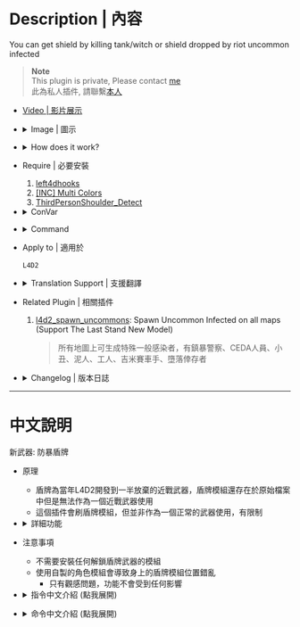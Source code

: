 # Description | 內容
You can get shield by killing tank/witch or shield dropped by riot uncommon infected

> __Note__ <br/>
This plugin is private, Please contact [me](https://github.com/fbef0102/Game-Private_Plugin#私人插件列表-private-plugins-list)<br/>
此為私人插件, 請聯繫[本人](https://github.com/fbef0102/Game-Private_Plugin#私人插件列表-private-plugins-list)

* [Video | 影片展示](https://youtu.be/BiTti6O-Gd8)

* <details><summary>Image | 圖示</summary>

    <br/>![l4d2_shield_equip_1](image/l4d2_shield_equip_1.jpg)
    <br/>![l4d2_shield_equip_2](image/l4d2_shield_equip_2.jpg)
    <br/>![l4d2_shield_equip_3](image/l4d2_shield_equip_3.jpg)
    <br/>![l4d2_shield_equip_4](image/l4d2_shield_equip_4.jpg)
    <br/>![l4d2_shield_equip_5](image/l4d2_shield_equip_5.gif)
    <br/>![l4d2_shield_equip_6](image/l4d2_shield_equip_6.gif)
</details>

* <details><summary>How does it work?</summary>

    * How to get a shield?
      * Kill riot uncommon infected who has shield
      * Kill tank who has shield
      * Kill witch who has shield
      * Drop shield if survivor with shield died
      * Admin types ```!shield```
      * Type ```give shield``` on game console when open ```sv_cheats 1```
    * How to drop a shield?
        * Type ```!dropshield```
    * How to use shield?
      * Switch to pistols or melee weapons, and you will have shiled on your left hand
      * Shove Melee to stagger Tank, Witch, Charger
      * Shove Melee to do huge damage to Tank, Witch, S.I, infected
    * Shield feature
      * Deduce damage from common, S.I, Tank and Witch
      * Deduce damage from friendly fire
      * When shield takes damage or melee infected, it costs shield durability.
        * Once run out of durability, shield will be removed
</details>

* Require | 必要安裝
	1. [left4dhooks](https://forums.alliedmods.net/showthread.php?t=321696)
	2. [[INC] Multi Colors](https://github.com/fbef0102/L4D1_2-Plugins/releases/tag/Multi-Colors)
	3. [ThirdPersonShoulder_Detect](https://forums.alliedmods.net/showthread.php?t=298649)

* <details><summary>ConVar</summary>

    * cfg/sourcemod/l4d2_shield_equip.cfg
        ```php
        // 0=Plugin off, 1=Plugin on.
        l4d2_shield_equip_enable "1"

        // Chance that riot uncommon infected would bring the shield and drop shield when killed [0-100]%
        l4d2_shield_equip_riot_chance "20"

        // Chance that tank would bring the shield and drop shield when tank dies [0.0, 100.0]%
        l4d2_shield_equip_tank_chance "30"

        // Chance that shield drops when witch dies [0.0, 100.0]%
        l4d2_shield_equip_witch_chance "40"

        // If survivor has shield, chance that shield dropped when player dies [0-100]%
        l4d2_shield_equip_death_chance "100"

        // If 1, Enable shield glow when shield is on the ground
        l4d2_shield_equip_glow_enable "1"

        // Shield Glow Color, three values between 0-255 separated by spaces. RGB Color255 - Red Green Blue.
        l4d2_shield_equip_glow_color "150 150 150"

        // How near to Shield do players need to be to enable their glow. (0=Any distance)
        l4d2_shield_equip_glow_range "200"

        // Time in seconds to remove the shield on ground if no one picks up after it drops
        l4d2_shield_equip_ground_life "30"

        // Scale the shield model in riot uncommon infected. (Default: 1.2)
        l4d2_shield_equip_riot_scale "1.2"

        // Scale the shield model in survivor. (Default: 1.2)
        l4d2_shield_equip_survivor_scale "1.2"

        // Scale the shield model in tank. (Default: 1.2)
        l4d2_shield_equip_tank_scale "1.2"

        // Players with these flags have access to use !shield command to get a shield. (Empty = Everyone, -1: Nobody)
        l4d2_shield_equip_use_command_flag "z"

        // Empty string to allow all. Allow these weapon IDs being equipped with shield, separate by commas (no spaces). See plugin source code for more details.
        // 	"weapon_pistol",					1
        // 	"weapon_smg",						2
        // 	"weapon_pumpshotgun",				3
        // 	"weapon_autoshotgun",				4
        // 	"weapon_rifle",						5
        // 	"weapon_hunting_rifle",				6
        // 	"weapon_smg_silenced",				7
        // 	"weapon_shotgun_chrome",			8
        // 	"weapon_rifle_desert",				9
        // 	"weapon_sniper_military",			10
        // 	"weapon_shotgun_spas",				11
        // 	"weapon_grenade_launcher",			12
        // 	"weapon_rifle_ak47",				13
        // 	"weapon_pistol_magnum",				14
        // 	"weapon_smg_mp5",					15
        // 	"weapon_rifle_sg552",				16
        // 	"weapon_sniper_awp",				17
        // 	"weapon_sniper_scout",				18
        // 	"weapon_rifle_m60",					19
        // 	"weapon_chainsaw",					20
        // 	"weapon_melee",						21
        // 	"weapon_first_aid_kit",				22
        // 	"weapon_defibrillator",				23
        // 	"weapon_upgradepack_incendiary",	24
        // 	"weapon_upgradepack_explosive",		25
        // 	"weapon_molotov",					26
        // 	"weapon_pipe_bomb",					27
        // 	"weapon_vomitjar",					28
        // 	"weapon_pain_pills",				29
        // 	"weapon_adrenaline",				30
        // 	"weapon_gascan",					31
        // 	"weapon_propanetank",				32
        // 	"weapon_oxygentank",				33
        // 	"weapon_fireworkcrate",				34
        // 	"weapon_gnome",						35
        // 	"weapon_cola_bottles",				36
        l4d2_shield_equip_weapon "1,2,14,20,21"

        // Empty string to allow all. Allow these melee weapons being equipped with shield, separate by commas (no spaces). See plugin source code for more details.
        // (l4d2_shield_equip_weapon must contains 21)
        // fireaxe 
        // frying_pan 
        // machete
        // baseball_bat
        // crowbar
        // cricket_bat
        // tonfa
        // katana
        // electric_guitar
        // knife
        // golfclub
        // pitchfork
        // shovel
        // Add custom melee weapon name if you want
        l4d2_shield_equip_melee "fireaxe,frying_pan,machete,baseball_bat,crowbar,cricket_bat,tonfa,katana,electric_guitar,knife,golfclub,pitchfork,shovel"

        // If 1, Allow dual pistol being equipped with shield
        // (l4d2_shield_equip_weapon must contains 1)
        l4d2_shield_equip_dual_pistol "1"

        // If 1, Allows shoving to stagger chargers when survivor has shield on hand
        l4d2_shield_equip_charger_stagger "1"

        // If 1, Allows shoving to stagger tanks when survivor has shield on hand
        l4d2_shield_equip_tank_stagger "1"

        // If 1, Allows shoving to stagger witch when survivor has shield on hand
        l4d2_shield_equip_witch_stagger "1"

        // Decrease survivor's damage taken by [0.0, 100.0]% from common infected (100=No Dmg)
        l4d2_shield_equip_damage_from_ci "100.0"

        // Decrease survivor's damage taken by [0.0, 100.0]% from special infected (100=No Dmg)
        l4d2_shield_equip_damage_from_si "80.0"

        // Decrease survivor's damage taken by [0.0, 100.0]% from tank (100=No Dmg)
        l4d2_shield_equip_damage_from_tank "50.0"

        // Decrease survivor's damage taken by [0.0, 100.0]% from witch (100=No Dmg)
        l4d2_shield_equip_damage_from_witch "60.0"

        // Decrease survivor's damage taken by [0.0, 100.0]% from friendly fire (100=No Dmg)
        l4d2_shield_equip_damage_from_ff "100.0"

        // Damage to common infected by shoving when survivor has shield on hand (0=Off)
        l4d2_shield_equip_damage_to_ci "30"

        // Damage to special infected by shoving when survivor has shield on hand (0=Off)
        l4d2_shield_equip_damage_to_si "100"

        // Damage to tank by shoving when survivor has shield on hand (0=Off)
        l4d2_shield_equip_damage_to_tank "300"

        // Damage to witch by shoving when survivor has shield on hand (0=Off)
        l4d2_shield_equip_damage_to_witch "200"

        // How to show shield on first person view. 1=When Take damage, 2=When Press E button, 4=Shove, 7=All. Add numbers together (7=All, 0=Always)
        l4d2_shield_equip_show_type "5"

        // If 1, play sound when shield takes damage or melee infected
        l4d2_shield_equip_play_sound "1"

        // If 1, When shield takes damage or melee infected, it costs shield durability.
        // Once run out of durability, shield will be removed (0=Off)
        l4d2_shield_equip_cost_enable "1"

        // How shield durability message displays. (0: Disable, 1:In chat, 2: In Hint Box, 3: In center text)
        l4d2_shield_equip_cost_announce_type "2"

        // Max Durability of shield.
        l4d2_shield_equip_max_durability "3000"

        // How much shield durability does it cost when melee Tank. (0: No Cost)
        l4d2_shield_equip_tank_cost "200"

        // How much shield durability does it cost when melee Witch. (0: No Cost)
        l4d2_shield_equip_witch_cost "150"

        // How much shield durability does it cost when melee Common Infected. (0: No Cost)
        l4d2_shield_equip_common_cost "25"

        // How much shield durability does it cost when melee Special Infected. (0: No Cost)
        l4d2_shield_equip_infected_cost "100"
        ```
</details>

* <details><summary>Command</summary>
	
	* **Give/Remove a shield**
		```php
		sm_shield
		```

	* **Drop your shield**
		```php
		sm_dropshield
		```

	* **Give Player a shield (Adm Require: ADMFLAG_ROOT)**
		```php
		sm_giveshield <player>
		```
</details>

* Apply to | 適用於
    ```
    L4D2
    ```

* <details><summary>Translation Support | 支援翻譯</summary>

	```
	English
	繁體中文
	简体中文
	```
</details>

* Related Plugin | 相關插件
	1. [l4d2_spawn_uncommons](/Plugin_插件/Common_Infected_普通感染者/l4d2_spawn_uncommons): Spawn Uncommon Infected on all maps (Support The Last Stand New Model)
		> 所有地圖上可生成特殊一般感染者，有鎮暴警察、CEDA人員、小丑、泥人、工人、吉米賽車手、墮落倖存者

* <details><summary>Changelog | 版本日誌</summary>

	```php
	//panxiaohai @ 2013
	//HarryPotter @ 2023
	```
    * v1.3h (2023-8-6)
      * Deduce damage from friendly fire
      * When shield takes damage or melee infected, it costs shield durability.
        * Once run out of durability, shield will be removed
      * Update Translation

    * v1.2h (2023-7-31)
        * Carrying the shield across maps in coop/realism

    * v1.1h (2023-7-3)
        * Hook command listener "```give shield```" to give a shield in console (need sv_cheats 1 or ~FCVAR_CHEAT bit)

    * v1.0h (2023-6-25)
		* Remake code, convert code to latest syntax
		* Fix warnings when compiling on SourceMod 1.11.
		* Optimize code and improve performance
		* Translation Support
        * Shield Damage to CI, SI, Tank and Witch by shoving
        * Attach shield model to Riot uncommon infected and drop shield when killed
        * Attach shield model to Tank and drop shield when tank dies
        * Add commands to drop the shield, adm can give a shield
        * Add Shield Glow Color on the ground
        * Allows shoving to stagger chargers, tanks, witches when survivor has shield on hand
        * Customize weapons and melee being equipped with shield.
        * Display shield model on player's back
        * Shield drops when survivor dies
        * Players can take shield to next level in coop/realism mode.

    * v1.3
	    * [Original Plugin By panxiaohai](https://forums.alliedmods.net/showthread.php?t=222674)
</details>

- - - -
# 中文說明
新武器: 防暴盾牌

* 原理
    * 盾牌為當年L4D2開發到一半放棄的近戰武器，盾牌模組還存在於原始檔案中但是無法作為一個近戰武器使用
    * 這個插件會刷盾牌模組，但並非作為一個正常的武器使用，有限制

* <details><summary>詳細功能</summary>

    * 如何獲得盾牌?
        * 有裝備盾牌的鎮暴警察感染者，死亡時掉落盾牌
        * 有裝備盾牌的Tank，死亡時掉落盾牌
        * Witch死亡時一定機率掉落盾牌
        * 管理員輸入```!shield```，直接獲得盾牌
        * 有盾牌的隊友死亡
        * 開啟```sv_cheats 1```，於遊戲控制台輸入```give shield```
    * 如何裝備盾牌?
        * 拿起近戰武器或者手槍，左手會自動拿盾牌，第一人稱視角也能看到自己的盾牌
    * 如何丟棄盾牌?
        * 輸入```!dropshield```
    * 盾牌有何用處?
        * (被動技能) 身體正面降低小僵屍、特感、Tank、Witch造成的傷害
        * (被動技能) 身體正面降低隊友造成的子彈友傷
        * (主動技能) 右鍵推可鎮暈Tank、Witch、Charger
        * (主動技能) 右鍵推可造成小僵屍、特感、Tank、Witch巨大傷害
        * (被動技能) 盾牌會有耐力值. 使用盾牌打擊特感、Tank、Witch、小殭屍或保護免傷時，會消耗耐力值
            * 當耐力值用光時，移除盾牌
    * 攜帶盾牌
      * 戰役/寫實模式下能攜帶盾牌過關到下一個關卡
      * 盾牌未使用時會顯示於後背上
</details>

* 注意事項
    * 不需要安裝任何解鎖盾牌武器的模組
    * 使用自製的角色模組會導致身上的盾牌模組位置錯亂
        * 只有觀感問題，功能不會受到任何影響

* <details><summary>指令中文介紹 (點我展開)</summary>

    * cfg/sourcemod/l4d2_shield_equip.cfg
        ```php
        // 0=插件啟動, 1=插件關閉.
        l4d2_shield_equip_enable "1"

        // 防暴警察感染者會裝備盾牌的機率 [0-100]%
        l4d2_shield_equip_riot_chance "20"

        // Tank身上會裝備盾牌的機率 [0-100]%
        l4d2_shield_equip_tank_chance "30"

        // Witch死亡時掉落盾牌的機率 [0.0, 100.0]%
        l4d2_shield_equip_witch_chance "40"

        // 如果玩家攜帶盾牌，死亡時掉落盾牌的機率 [0-100]%
        l4d2_shield_equip_death_chance "100"

        // 為1時，地上的盾牌會發光
        l4d2_shield_equip_glow_enable "1"

        // 地上的盾牌光圈顏色 (RGB)
        l4d2_shield_equip_glow_color "150 150 150"

        // 地上的盾牌光圈可見範圍 (0=無範圍限制)
        l4d2_shield_equip_glow_range "200"

        // 盾牌掉落或丟棄在地上的存留時間，如果時間到沒有人撿起則移除
        l4d2_shield_equip_ground_life "30"

        // 在防暴警察身上的盾牌尺寸，數字介於0.0~2.0之間 (預設: 1.2)
        l4d2_shield_equip_riot_scale "1.2"

        // 在倖存者身上的盾牌尺寸，數字介於0.0~2.0之間 (預設: 1.2)
        l4d2_shield_equip_survivor_scale "1.2"

        // 在Tank身上的盾牌尺寸，數字介於0.0~2.0之間 (預設: 1.2)
        l4d2_shield_equip_tank_scale "1.2"

        // 擁有這些權限的玩家可以使用!shield命令獲得盾牌 (留白 = 任何人都能使用, -1: 無人能使用)
        l4d2_shield_equip_use_command_flag "z"

        // 留白允許全部武器. 寫入武器的ID，只允許這些武器裝備盾牌 (逗號分隔，不要空格). 武器的ID列表請查看插件原始碼
        // 	"weapon_pistol",					1
        // 	"weapon_smg",						2
        // 	"weapon_pumpshotgun",				3
        // 	"weapon_autoshotgun",				4
        // 	"weapon_rifle",						5
        // 	"weapon_hunting_rifle",				6
        // 	"weapon_smg_silenced",				7
        // 	"weapon_shotgun_chrome",			8
        // 	"weapon_rifle_desert",				9
        // 	"weapon_sniper_military",			10
        // 	"weapon_shotgun_spas",				11
        // 	"weapon_grenade_launcher",			12
        // 	"weapon_rifle_ak47",				13
        // 	"weapon_pistol_magnum",				14
        // 	"weapon_smg_mp5",					15
        // 	"weapon_rifle_sg552",				16
        // 	"weapon_sniper_awp",				17
        // 	"weapon_sniper_scout",				18
        // 	"weapon_rifle_m60",					19
        // 	"weapon_chainsaw",					20
        // 	"weapon_melee",						21
        // 	"weapon_first_aid_kit",				22
        // 	"weapon_defibrillator",				23
        // 	"weapon_upgradepack_incendiary",	24
        // 	"weapon_upgradepack_explosive",		25
        // 	"weapon_molotov",					26
        // 	"weapon_pipe_bomb",					27
        // 	"weapon_vomitjar",					28
        // 	"weapon_pain_pills",				29
        // 	"weapon_adrenaline",				30
        // 	"weapon_gascan",					31
        // 	"weapon_propanetank",				32
        // 	"weapon_oxygentank",				33
        // 	"weapon_fireworkcrate",				34
        // 	"weapon_gnome",						35
        // 	"weapon_cola_bottles",				36
        l4d2_shield_equip_weapon "1,2,14,20,21"

        // 留白允許全部近戰武器. 寫入近戰武器的名稱，只允許這些近戰武器裝備盾牌 (逗號分隔，不要空格). 近戰武器的名稱列表請查看插件原始碼
        // (l4d2_shield_equip_weapon 必須寫入 14)
        // fireaxe 消防斧
        // frying_pan 平底鍋
        // machete 開山刀
        // baseball_bat 球棒
        // crowbar 鐵撬
        // cricket_bat 板球拍
        // tonfa 警棍
        // katana 武士刀
        // electric_guitar 電吉他
        // knife 小刀
        // golfclub 高爾夫球棒
        // pitchfork 草叉
        // shovel 鐵鏟
        // 可自由新增三方圖近戰
        l4d2_shield_equip_melee "fireaxe,frying_pan,machete,baseball_bat,crowbar,cricket_bat,tonfa,katana,electric_guitar,knife,golfclub,pitchfork,shovel"

        // 為1時，允許雙手槍裝備盾牌
        // (l4d2_shield_equip_weapon 必須寫入 1)
        l4d2_shield_equip_dual_pistol "1"

        // 為1時，裝備盾牌時右鍵可以推開Charger
        l4d2_shield_equip_charger_stagger "1"

        // 為1時，裝備盾牌時右鍵可以推開Tank
        l4d2_shield_equip_tank_stagger "1"

        // 為1時，裝備盾牌時右鍵可以推開Witch
        l4d2_shield_equip_witch_stagger "1"

        // 裝備盾牌的倖存者，受到小殭屍傷害的減傷比 (100=無傷)
        l4d2_shield_equip_damage_from_ci "100.0"

        // 裝備盾牌的倖存者，受到特感傷害的減傷比 (100=無傷)
        l4d2_shield_equip_damage_from_si "80.0"

        // 裝備盾牌的倖存者，受到Tank傷害的減傷比 (100=無傷)
        l4d2_shield_equip_damage_from_tank "50.0"

        // 裝備盾牌的倖存者，受到Witch傷害的減傷比 (100=無傷)
        l4d2_shield_equip_damage_from_witch "60.0"

        // 裝備盾牌的倖存者，受到對友子彈友傷的減傷比 (100=無傷)
        l4d2_shield_equip_damage_from_ff "100.0"

        // 裝備盾牌時，右鍵打擊小殭屍造成的傷害值 (0=關閉)
        l4d2_shield_equip_damage_to_ci "30"

        // 裝備盾牌時，右鍵打擊特感造成的傷害值 (0=關閉)
        l4d2_shield_equip_damage_to_si "100"

        // 裝備盾牌時，右鍵打擊Tank造成的傷害值 (0=關閉)
        l4d2_shield_equip_damage_to_tank "300"

        // 裝備盾牌時，右鍵打擊Witch造成的傷害值 (0=關閉)
        l4d2_shield_equip_damage_to_witch "200"

        // 第一人稱如何顯示盾牌? 1=受傷時, 2=按E時, 4=右鍵推，數字請相加 (7=全部，0=一直顯示)
        l4d2_shield_equip_show_type "5"

        // 為1時，使用盾牌打擊特感、Tank、Witch、小殭屍或保護免傷時，會播放音效
        l4d2_shield_equip_play_sound "1"

        // 為1時，盾牌會有耐力值. 使用盾牌打擊特感、Tank、Witch、小殭屍或保護免傷時，會消耗耐力值
        // 當耐力值用光時，移除盾牌 (0=關閉這項功能)
        l4d2_shield_equip_cost_enable "1"

        // 顯示盾牌耐久度的位置. (0: 關閉, 1: 聊天窗, 2: 螢幕下方黑底白字窗, 3: 螢幕正中間)
        l4d2_shield_equip_cost_announce_type "2"

        // 盾牌的最大耐力值
        l4d2_shield_equip_max_durability "3000"

        // 盾牌打擊Tank所消耗的耐力數值 (0: 無消耗)
        l4d2_shield_equip_tank_cost "200"

        // 盾牌打擊Witch所消耗的耐力數值 (0: 無消耗)
        l4d2_shield_equip_witch_cost "150"

        // 盾牌打擊普通感染者所消耗的耐力數值 (0: 無消耗)
        l4d2_shield_equip_common_cost "25"

        // 盾牌打擊特感所消耗的耐力數值 (0: 無消耗)
        l4d2_shield_equip_infected_cost "100"
        ```
</details>

* <details><summary>命令中文介紹 (點我展開)</summary>

	* **給予/移除盾牌**
		```php
		sm_shield
		```

	* **丟棄盾牌**
		```php
		sm_dropshield
		```

	* **管理員指定玩家獲得盾牌 (權限: ADMFLAG_ROOT)**
		```php
		sm_giveshield <玩家名稱>
		```
</details>
     
